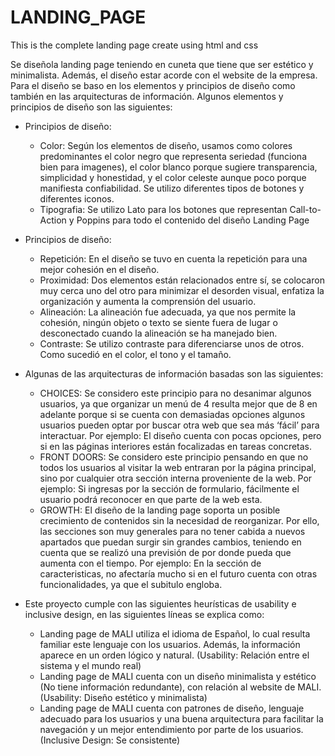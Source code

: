 # LANDING_PAGE
This is the complete landing page create using html and css

Se diseñola landing page teniendo en cuneta que tiene que ser estético y minimalista. Además, el diseño estar acorde con el website de la empresa. Para el diseño se baso en los elementos y principios de diseño como también en las arquitecturas de información.
Algunos elementos y principios de diseño son las siguientes:
* Principios de diseño:
    + Color:
Según los elementos de diseño, usamos como colores predominantes el color negro que representa seriedad (funciona bien para imagenes), el color blanco porque sugiere transparencia, simplicidad y honestidad, y el color celeste aunque poco porque manifiesta confiabilidad.
Se utilizo diferentes tipos de botones y diferentes iconos.
    + Tipografia:
Se utilizo Lato para los botones que representan Call-to-Action y Poppins para todo el contenido del diseño Landing Page 
* Principios de diseño:
    + Repetición:
En el diseño se tuvo en cuenta la repetición para una mejor cohesión en el diseño.
    + Proximidad:
Dos elementos están relacionados entre sí, se colocaron muy cerca uno del otro para minimizar el desorden visual, enfatiza la organización y aumenta la comprensión del usuario.
    + Alineación:
La alineación fue adecuada, ya que nos permite la cohesión, ningún objeto o texto se siente fuera de lugar o desconectado cuando la alineación se ha manejado bien.
    + Contraste:
Se utilizo contraste para diferenciarse unos de otros. Como sucedió en el color, el tono y el tamaño.
* Algunas de las arquitecturas de información basadas son las siguientes:
    + CHOICES:
Se considero este principio para no desanimar algunos usuarios, ya que organizar un menú de 4 resulta mejor que de 8 en adelante porque si se cuenta con demasiadas opciones algunos usuarios pueden optar por buscar otra web que sea más ‘fácil’ para interactuar.
Por ejemplo: El diseño cuenta con pocas opciones, pero si en las páginas interiores están focalizadas en tareas concretas.  
    + FRONT DOORS:
Se considero este principio pensando en que no todos los usuarios al visitar la web entraran por la página principal, sino por cualquier otra sección interna proveniente de la web.
Por ejemplo: Si ingresas por la sección de formulario, fácilmente el usuario podrá reconocer en que parte de la web esta.
    + GROWTH:
El diseño de la landing page soporta un posible crecimiento de contenidos sin la necesidad de reorganizar. Por ello, las secciones son muy generales para no tener cabida a nuevos apartados que puedan surgir sin grandes cambios, teniendo en cuenta que se realizó una previsión de por donde pueda que aumenta con el tiempo.
Por ejemplo: En la sección de caracteristicas, no afectaría mucho si en el futuro cuenta con otras funcionalidades, ya que el subitulo engloba. 

* Este proyecto cumple con las siguientes heurísticas de usability e inclusive design, en las siguientes líneas se explica como:
    + Landing page de MALI utiliza el idioma de Español, lo cual resulta familiar este lenguaje con los usuarios. Además, la información aparece en un orden lógico y natural. (Usability: Relación entre el sistema y el mundo real)
    + Landing page de MALI cuenta con un diseño minimalista y estético (No tiene información redundante), con relación al website de MALI. (Usability: Diseño estético y minimalista)
    + Landing page de MALI cuenta con patrones de diseño, lenguaje adecuado para los usuarios y una buena arquitectura para facilitar la navegación y un mejor entendimiento por parte de los usuarios. (Inclusive Design: Se consistente)
